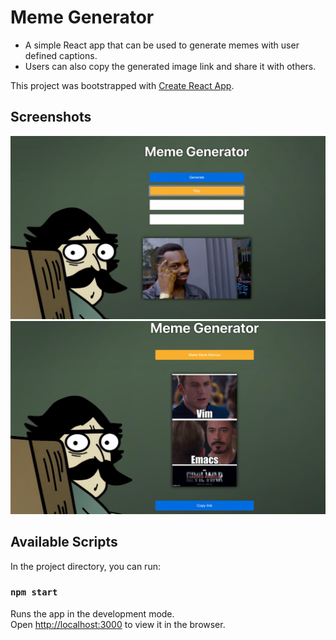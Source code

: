 # Meme Generator
* A simple React app that can be used to generate memes with user defined captions. 
* Users can also copy the generated image link and share it with others.

This project was bootstrapped with [Create React App](https://github.com/facebook/create-react-app).

## Screenshots
<img src="./main.png">
<img src="./generated.png">

## Available Scripts

In the project directory, you can run:

### `npm start`

Runs the app in the development mode.<br />
Open [http://localhost:3000](http://localhost:3000) to view it in the browser.
